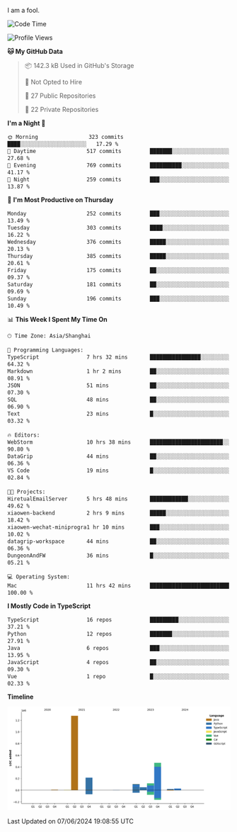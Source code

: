 I am a fool.

<!--START_SECTION:waka-->
![Code Time](http://img.shields.io/badge/Code%20Time-1%2C490%20hrs%208%20mins-blue)

![Profile Views](http://img.shields.io/badge/Profile%20Views-0-blue)

**🐱 My GitHub Data** 

> 📦 142.3 kB Used in GitHub's Storage 
 > 
> 🚫 Not Opted to Hire
 > 
> 📜 27 Public Repositories 
 > 
> 🔑 22 Private Repositories 
 > 
**I'm a Night 🦉** 

```text
🌞 Morning                323 commits         ████░░░░░░░░░░░░░░░░░░░░░   17.29 % 
🌆 Daytime                517 commits         ███████░░░░░░░░░░░░░░░░░░   27.68 % 
🌃 Evening                769 commits         ██████████░░░░░░░░░░░░░░░   41.17 % 
🌙 Night                  259 commits         ███░░░░░░░░░░░░░░░░░░░░░░   13.87 % 
```
📅 **I'm Most Productive on Thursday** 

```text
Monday                   252 commits         ███░░░░░░░░░░░░░░░░░░░░░░   13.49 % 
Tuesday                  303 commits         ████░░░░░░░░░░░░░░░░░░░░░   16.22 % 
Wednesday                376 commits         █████░░░░░░░░░░░░░░░░░░░░   20.13 % 
Thursday                 385 commits         █████░░░░░░░░░░░░░░░░░░░░   20.61 % 
Friday                   175 commits         ██░░░░░░░░░░░░░░░░░░░░░░░   09.37 % 
Saturday                 181 commits         ██░░░░░░░░░░░░░░░░░░░░░░░   09.69 % 
Sunday                   196 commits         ███░░░░░░░░░░░░░░░░░░░░░░   10.49 % 
```


📊 **This Week I Spent My Time On** 

```text
🕑︎ Time Zone: Asia/Shanghai

💬 Programming Languages: 
TypeScript               7 hrs 32 mins       ████████████████░░░░░░░░░   64.32 % 
Markdown                 1 hr 2 mins         ██░░░░░░░░░░░░░░░░░░░░░░░   08.91 % 
JSON                     51 mins             ██░░░░░░░░░░░░░░░░░░░░░░░   07.30 % 
SQL                      48 mins             ██░░░░░░░░░░░░░░░░░░░░░░░   06.90 % 
Text                     23 mins             █░░░░░░░░░░░░░░░░░░░░░░░░   03.32 % 

🔥 Editors: 
WebStorm                 10 hrs 38 mins      ███████████████████████░░   90.80 % 
DataGrip                 44 mins             ██░░░░░░░░░░░░░░░░░░░░░░░   06.36 % 
VS Code                  19 mins             █░░░░░░░░░░░░░░░░░░░░░░░░   02.84 % 

🐱‍💻 Projects: 
HiretualEmailServer      5 hrs 48 mins       ████████████░░░░░░░░░░░░░   49.62 % 
xiaowen-backend          2 hrs 9 mins        █████░░░░░░░░░░░░░░░░░░░░   18.42 % 
xiaowen-wechat-miniprogra1 hr 10 mins        ███░░░░░░░░░░░░░░░░░░░░░░   10.02 % 
datagrip-workspace       44 mins             ██░░░░░░░░░░░░░░░░░░░░░░░   06.36 % 
DungeonAndFW             36 mins             █░░░░░░░░░░░░░░░░░░░░░░░░   05.21 % 

💻 Operating System: 
Mac                      11 hrs 42 mins      █████████████████████████   100.00 % 
```

**I Mostly Code in TypeScript** 

```text
TypeScript               16 repos            █████████░░░░░░░░░░░░░░░░   37.21 % 
Python                   12 repos            ███████░░░░░░░░░░░░░░░░░░   27.91 % 
Java                     6 repos             ███░░░░░░░░░░░░░░░░░░░░░░   13.95 % 
JavaScript               4 repos             ██░░░░░░░░░░░░░░░░░░░░░░░   09.30 % 
Vue                      1 repo              █░░░░░░░░░░░░░░░░░░░░░░░░   02.33 % 
```



**Timeline**

![Lines of Code chart](https://raw.githubusercontent.com/VeejaLiu/VeejaLiu/master/assets/bar_graph.png)


 Last Updated on 07/06/2024 19:08:55 UTC
<!--END_SECTION:waka-->
